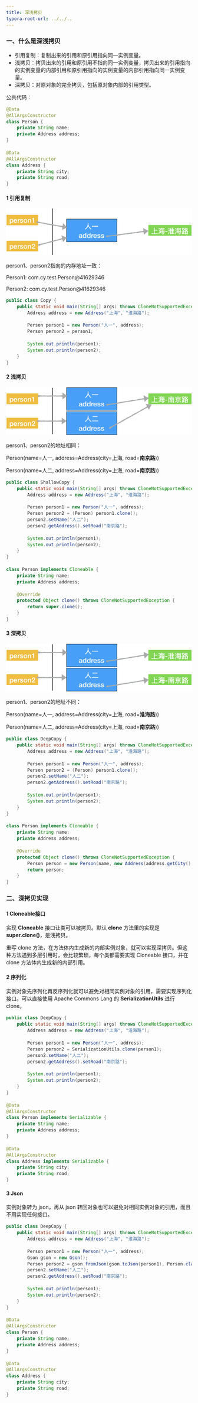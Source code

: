 ```yaml
---
title: 深浅拷贝
typora-root-url: ../../..
---
```


### 一、什么是深浅拷贝

- 引用复制：复制出来的引用和原引用指向同一实例变量。
- 浅拷贝：拷贝出来的引用和原引用不指向同一实例变量，拷贝出来的引用指向的实例变量的内部引用和原引用指向的实例变量的内部引用指向同一实例变量。
- 深拷贝：对原对象的完全拷贝，包括原对象内部的引用类型。



公共代码：

```java
@Data
@AllArgsConstructor
class Person {
    private String name;
    private Address address;
}

@Data
@AllArgsConstructor
class Address {
    private String city;
    private String road;
}
```



#### 1 引用复制

![image-copy](/images/java-copy.png)

person1、person2指向的内存地址一致：

Person1: com.cy.test.Person@41629346

Person2: com.cy.test.Person@41629346

```java
public class Copy {
    public static void main(String[] args) throws CloneNotSupportedException {
        Address address = new Address("上海", "淮海路");
      
        Person person1 = new Person("人一", address);
        Person person2 = person1;
      
        System.out.println(person1);
        System.out.println(person2);
    }
}
```



#### 2 浅拷贝

![image-copy1](/images/java-copy1.png)

person1、person2的地址相同：

Person(name=人一, address=Address(city=上海, road=**南京路**))

Person(name=人二, address=Address(city=上海, road=**南京路**))

```java
public class ShallowCopy {
    public static void main(String[] args) throws CloneNotSupportedException {
        Address address = new Address("上海", "淮海路");

        Person person1 = new Person("人一", address);
        Person person2 = (Person) person1.clone();
        person2.setName("人二");
        person2.getAddress().setRoad("南京路");
      
        System.out.println(person1);
        System.out.println(person2);
    }
}

class Person implements Cloneable {
    private String name;
    private Address address;

    @Override
    protected Object clone() throws CloneNotSupportedException {
        return super.clone();
    }
}
```



#### 3 深拷贝

![image-copy2](/images/java-copy2.png)

person1、person2的地址不同：

Person(name=人一, address=Address(city=上海, road=**淮海路**))

Person(name=人二, address=Address(city=上海, road=**南京路**))

```java
public class DeepCopy {
    public static void main(String[] args) throws CloneNotSupportedException {
        Address address = new Address("上海", "淮海路");

        Person person1 = new Person("人一", address);
        Person person2 = (Person) person1.clone();
        person2.setName("人二");
        person2.getAddress().setRoad("南京路");
      
        System.out.println(person1);
        System.out.println(person2);
    }
}

class Person implements Cloneable {
    private String name;
    private Address address;

    @Override
    protected Object clone() throws CloneNotSupportedException {
        Person person = new Person(name, new Address(address.getCity(), address.getRoad()));
        return person;
    }
}
```





### 二、深拷贝实现

#### 1 Cloneable接口

实现 **Cloneable** 接口让类可以被拷贝。默认 **clone** 方法里的实现是 **super.clone()**，是浅拷贝。

重写 clone 方法，在方法体内生成新的内部实例对象，就可以实现深拷贝。但这种方法遇到多层引用时，会比较繁琐，每个类都需要实现 Cloneable 接口，并在 clone 方法体内生成新的内部引用。

#### 2 序列化

实例对象先序列化再反序列化就可以避免对相同实例对象的引用，需要实现序列化接口。可以直接使用 Apache Commons Lang 的 **SerializationUtils** 进行 clone。

```java
public class DeepCopy {
    public static void main(String[] args) throws CloneNotSupportedException {
        Address address = new Address("上海", "淮海路");

        Person person1 = new Person("人一", address);
        Person person2 = SerializationUtils.clone(person1);
        person2.setName("人二");
        person2.getAddress().setRoad("南京路");

        System.out.println(person1);
        System.out.println(person2);
    }
}

@Data
@AllArgsConstructor
class Person implements Serializable {
    private String name;
    private Address address;
}

@Data
@AllArgsConstructor
class Address implements Serializable {
    private String city;
    private String road;
}
```

#### 3 Json

实例对象转为 json，再从 json 转回对象也可以避免对相同实例对象的引用，而且不用实现任何接口。

```java
public class DeepCopy {
    public static void main(String[] args) throws CloneNotSupportedException {
        Address address = new Address("上海", "淮海路");

        Person person1 = new Person("人一", address);
        Gson gson = new Gson();
        Person person2 = gson.fromJson(gson.toJson(person1), Person.class);
        person2.setName("人二");
        person2.getAddress().setRoad("南京路");

        System.out.println(person1);
        System.out.println(person2);
    }
}

@Data
@AllArgsConstructor
class Person {
    private String name;
    private Address address;
}

@Data
@AllArgsConstructor
class Address {
    private String city;
    private String road;
}
```